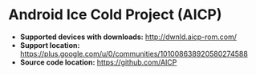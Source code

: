 # Android Ice Cold Project (AICP)

+ **Supported devices with downloads:** http://dwnld.aicp-rom.com/
+ **Support location:** https://plus.google.com/u/0/communities/101008638920580274588
+ **Source code location:** https://github.com/AICP

